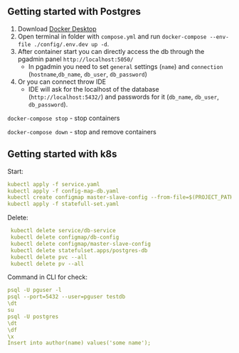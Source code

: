 ## Getting started with Postgres

1) Download [Docker Desktop](https://docs.docker.com/engine/install/)
2) Open terminal in folder with `compose.yml` and run `docker-compose --env-file ./config/.env.dev up -d`.
3) After container start you can directly access the db through the pgadmin panel `http://localhost:5050/`
    - In pgadmin you need to set `general` settings (`name`) and `connection` (`hostname`,`db_name`, `db_user`, `db_password`)
4) Or you can connect throw IDE
    - IDE will ask for the localhost of the database (`http://localhost:5432/`) and passwords for it (`db_name`, `db_user`, `db_password`).

`docker-compose stop` - stop containers

`docker-compose down` - stop and remove containers

## Getting started with k8s
Start:
```yaml
kubectl apply -f service.yaml
kubectl apply -f config-map-db.yaml
kubectl create configmap master-slave-config --from-file=$(PROJECT_PATH)/db-init-k8s/ --from-file=$(PROJECT_PATH)/db-init-scripts/
kubectl apply -f statefull-set.yaml
```
Delete:
```yaml
 kubectl delete service/db-service
 kubectl delete configmap/db-config
 kubectl delete configmap/master-slave-config
 kubectl delete statefulset.apps/postgres-db
 kubectl delete pvc --all
 kubectl delete pv --all
```
Command in CLI for check:
```yaml
psql -U pguser -l
psql --port=5432 --user=pguser testdb
\dt
su
psql -U postgres
\dt
\df
\x
Insert into author(name) values('some name');
```